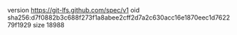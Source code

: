 version https://git-lfs.github.com/spec/v1
oid sha256:d7f0882b3c688f273f1a8abee2cff2d7a2c630acc16e1870eec1d762279f1929
size 18988
